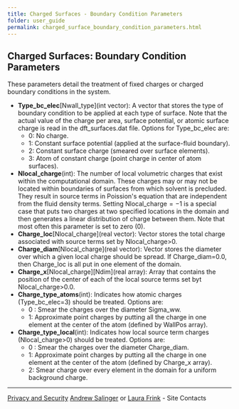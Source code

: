 ```yaml
---
title: Charged Surfaces - Boundary Condition Parameters
folder: user_guide
permalink: charged_surface_boundary_condition_parameters.html
---
```


## Charged Surfaces: Boundary Condition Parameters

These parameters detail the treatment of fixed charges or charged boundary conditions in the system.

*   **Type_bc_elec**[Nwall_type](int vector): A vector that stores the type of boundary condition to be applied at each type of surface. Note that the actual value of the charge per area, surface potential, or atomic surface charge is read in the dft_surfaces.dat file. Options for Type_bc_elec are:
    *   0: No charge.
    *   1: Constant surface potential (applied at the surface-fluid boundary).
    *   2: Constant surface charge (smeared over surface elements).
    *   3: Atom of constant charge (point charge in center of atom surfaces).
*   **Nlocal_charge**(int): The number of local volumetric charges that exist within the computational domain. These charges may or may not be located within boundaries of surfaces from which solvent is precluded. They result in source terms in Poission's equation that are independent from the fluid density terms. Setting Nlocal_charge$=-1$ is a special case that puts two charges at two specified locations in the domain and then generates a linear distribution of charge between them. Note that most often this parameter is set to zero (0).
*   **Charge_loc**[Nlocal_charge](real vector): Vector stores the total charge associated with source terms set by Nlocal_charge>0.
*   **Charge_diam**[Nlocal_charge](real vector): Vector stores the diameter over which a given local charge should be spread. If Charge_diam=0.0, then Charge_loc is all put in one element of the domain.
*   **Charge_x**[Nlocal_charge][Ndim](real array): Array that contains the position of the center of each of the local source terms set byt Nlocal_charge>0.0\.
*   **Charge_type_atoms**(int): Indicates how atomic charges (Type_bc_elec=3) should be treated. Options are:
    *   0 : Smear the charges over the diameter Sigma_ww.
    *   1: Approximate point charges by putting all the charge in one element at the center of the atom (defined by WallPos array).
*   **Charge_type_local**(int): Indicates how local source term charges (Nlocal_charge>0) should be treated. Options are:
    *   0 : Smear the charges over the diameter Charge_diam.
    *   1: Approximate point charges by putting all the charge in one element at the center of the atom (defined by Charge_x array).
    *   2: Smear charge over every element in the domain for a uniform background charge.
    
***

[Privacy and Security](http://www.sandia.gov/general/privacy-security/index.html)
[Andrew Salinger](mailto:agsalin@sandia.gov) or [Laura Frink](mailto:ljfrink@colderinsights.com) - Site Contacts 